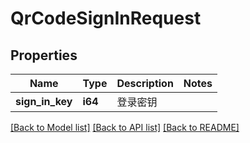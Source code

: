 # QrCodeSignInRequest

## Properties

Name | Type | Description | Notes
------------ | ------------- | ------------- | -------------
**sign_in_key** | **i64** | 登录密钥 | 

[[Back to Model list]](../README.md#documentation-for-models) [[Back to API list]](../README.md#documentation-for-api-endpoints) [[Back to README]](../README.md)


